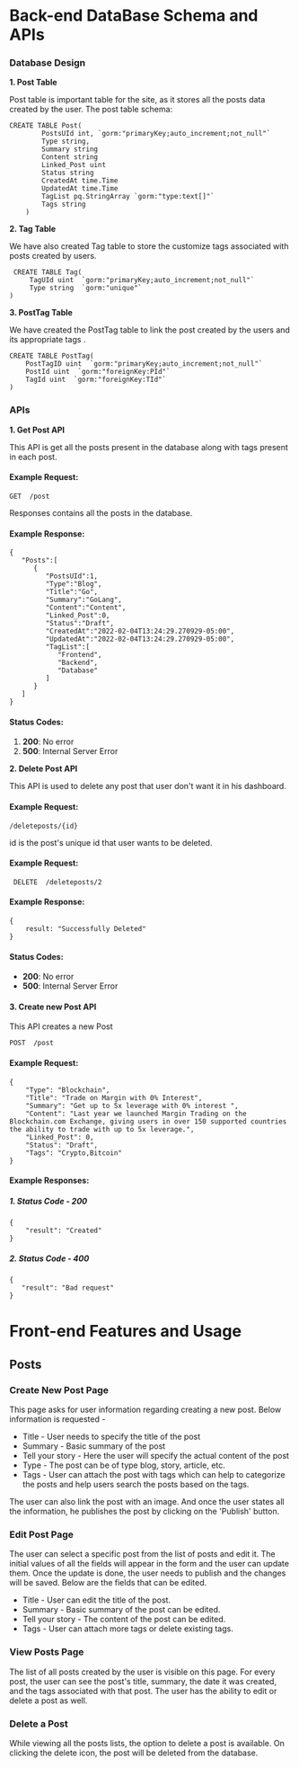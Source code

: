 # Back-end DataBase Schema and APIs

### Database Design

 **1. Post Table**

Post table is important table for the site, as it stores all the posts data created by the user. The post table schema: 

   

    CREATE TABLE Post(
	        PostsUId int, `gorm:"primaryKey;auto_increment;not_null"` 
	        Type string,
	        Summary string
	        Content string
	        Linked_Post uint
	        Status string
	        CreatedAt time.Time
	        UpdatedAt time.Time
	        TagList pq.StringArray `gorm:"type:text[]"`
	        Tags string
        )

 **2. Tag Table**

We have also created Tag table to store the customize tags associated with posts created by users.

     CREATE TABLE Tag(
	     TagUId uint  `gorm:"primaryKey;auto_increment;not_null"` 
	     Type string  `gorm:"unique"`
    )

 **3. PostTag Table**

We have created the PostTag table to link the post created by the users and its appropriate tags .

    CREATE TABLE PostTag(
	    PostTagID uint  `gorm:"primaryKey;auto_increment;not_null"` 
	    PostId uint  `gorm:"foreignKey:PId"`
	    TagId uint  `gorm:"foreignKey:TId"`
    )

### APIs
 

 **1. Get Post API**

This API is get all the posts present in the database along with tags present in each post.


 
 #### Example Request:

    GET  /post

Responses contains all the posts in the database.

#### Example Response:

    {
       "Posts":[
          {
             "PostsUId":1,
             "Type":"Blog",
             "Title":"Go",
             "Summary":"GoLang",
             "Content":"Content",
             "Linked_Post":0,
             "Status":"Draft",
             "CreatedAt":"2022-02-04T13:24:29.270929-05:00",
             "UpdatedAt":"2022-02-04T13:24:29.270929-05:00",
             "TagList":[
                "Frontend",
                "Backend",
                "Database"
             ]
          }
       ]
    }
#### Status Codes:

 1.   **200**: No error
 2.   **500**: Internal Server Error



 **2. Delete Post  API**

This API is used to delete any post that user don't want it in his dashboard.

 #### Example Request:

    /deleteposts/{id}
id is the post's unique id that user wants to be deleted.

#### Example Request:


     DELETE  /deleteposts/2

#### Example Response:

    {
	    result: "Successfully Deleted"
    }

#### Status Codes:

-   **200**: No error
-   **500**: Internal Server Error


#### 3. Create new Post API
This API creates a new Post

    POST  /post

#### Example Request:

    {	
        "Type": "Blockchain", 
        "Title": "Trade on Margin with 0% Interest",
        "Summary": "Get up to 5x leverage with 0% interest ",
        "Content": "Last year we launched Margin Trading on the Blockchain.com Exchange, giving users in over 150 supported countries the ability to trade with up to 5x leverage.",
        "Linked_Post": 0,
        "Status": "Draft",
        "Tags": "Crypto,Bitcoin"
    }

#### Example Responses:

##### 1. Status Code - 200

    {
        "result": "Created"
    }
##### 2.  Status Code - 400

    {
       "result": "Bad request"
    }



# Front-end Features and Usage
## Posts
### Create New Post Page

This page asks for user information regarding creating a new post. Below information is requested -
* Title - User needs to specify the title of the post
* Summary - Basic summary of the post
* Tell your story - Here the user will specify the actual content of the post
* Type - The post can be of type blog, story, article, etc.
* Tags - User can attach the post with tags which can help to categorize the posts and help users search the posts based on the tags.

The user can also link the post with an image. And once the user states all the information, he publishes the post by clicking on the 'Publish' button.


### Edit Post Page

The user can select a specific post from the list of posts and edit it. The initial values of all the fields will appear in the form and the user can update them. Once the update is done, the user needs to publish and the changes will be saved. Below are the fields that can be edited.

* Title - User can edit the title of the post.
* Summary - Basic summary of the post can be edited.
* Tell your story - The content of the post can be edited.
* Tags - User can attach more tags or delete existing tags.


### View Posts Page

The list of all posts created by the user is visible on this page. For every post, the user can see the post's title, summary, the date it was created, and the tags associated with that post. The user has the ability to edit or delete a post as well.

### Delete a Post 

While viewing all the posts lists, the option to delete a post is available. On clicking the delete icon, the post will be deleted from the database.
 
